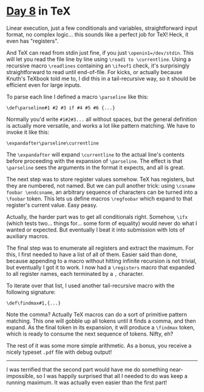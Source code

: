 # [Day 8](http://adventofcode.com/2017/day/8) in TeX

Linear execution, just a few conditionals and variables, straightforward input
format, no complex logic... this sounds like a perfect job for TeX! Heck, it
even has "registers".

And TeX can read from stdin just fine, if you just `\openin1=/dev/stdin`. This
will let you read the file line by line using `\read1 to \currentline`. Using a
recursive macro `\readlines` containing an `\ifeof1` check, it's surprisingly
straightforward to read until end-of-file. For kicks, or actually because
Knuth's TeXbook told me to, I did this in a tail-recursive way, so it should be
efficient even for large inputs.

To parse each line I defined a macro `\parseline` like this:

    \def\parseline#1 #2 #3 if #4 #5 #6 {...}

Normally you'd write `#1#2#3...` all without spaces, but the general definition
is actually more versatile, and works a lot like pattern matching. We have to
invoke it like this:

    \expandafter\parseline\currentline

The `\expandafter` will expand `\currentline` to the actual line's contents
before proceeding with the expansion of `\parseline`. The effect is that
`\parseline` sees the arguments in the format it expects, and all is great.

The next step was to store register values somehow. TeX has registers, but they
are numbered, not named. But we can pull another trick: using `\csname foobar
\endcsname`, an arbitrary sequence of characters can be turned into a `\foobar`
token. This lets us define macros `\regfoobar` which expand to that register's
current value. Easy peasy.

Actually, the harder part was to get all conditionals right. Somehow, `\ifx`
(which tests two... things for... some form of equality) would never do what I
wanted or expected. But eventually I beat it into submission with lots of
auxiliary macros.

The final step was to enumerate all registers and extract the maximum. For
this, I first needed to have a list of all of them. Easier said than done,
because appending to a macro without hitting infinite recursion is not trivial,
but eventually I got it to work. I now had a `\registers` macro that expanded
to all register names, each terminated by a `,` character.

To iterate over that list, I used another tail-recursive macro with the
following signature:

    \def\findmax#1,{...}

Note the comma? Actually TeX macros can do a sort of primitive pattern
matching. This one will gobble up all tokens until it finds a comma, and then
expand. As the final token in its expansion, it will produce a `\findmax`
token, which is ready to consume the next sequence of tokens. Nifty, eh?

The rest of it was some more simple arithmetic. As a bonus, you receive a
nicely typeset `.pdf` file with debug output!

---

I was terrified that the second part would have me do something
near-impossible, so I was happily surprised that all I needed to do was keep a
running maximum. It was actually even easier than the first part!
